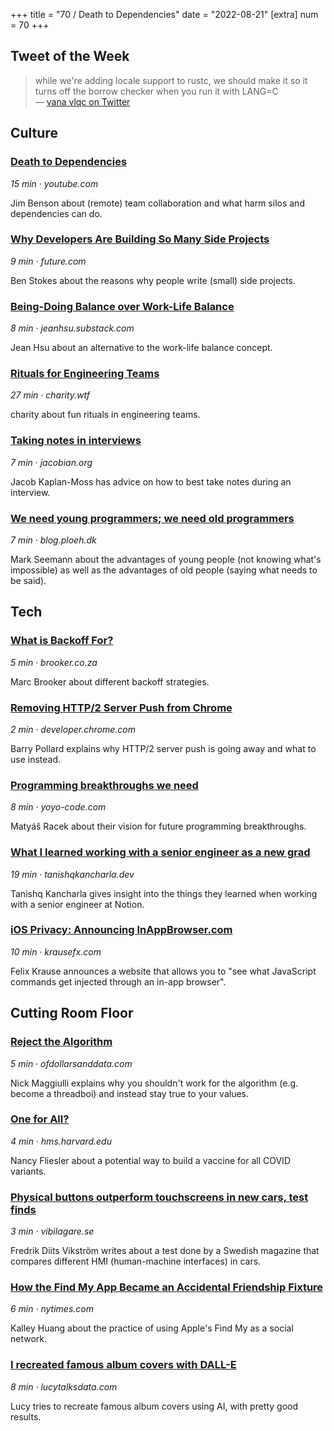 +++
title = "70 / Death to Dependencies"
date = "2022-08-21"
[extra]
num = 70
+++

## Tweet of the Week

> while we're adding locale support to rustc, we should make it so it turns off the borrow checker when you run it with LANG=C  
> — [vana vlqc on Twitter](https://twitter.com/__vlqc/status/1559955862398963714)

## Culture

### [Death to Dependencies](https://youtu.be/rrdu26fpl64)
_15 min · youtube.com_

Jim Benson about (remote) team collaboration and what harm silos and dependencies can do.

### [Why Developers Are Building So Many Side Projects](https://future.com/developers-side-projects/)
_9 min · future.com_

Ben Stokes about the reasons why people write (small) side projects.

### [Being-Doing Balance over Work-Life Balance](https://jeanhsu.substack.com/p/being-doing-balance-over-work-life)
_8 min · jeanhsu.substack.com_

Jean Hsu about an alternative to the work-life balance concept.

### [Rituals for Engineering Teams](https://charity.wtf/2022/08/15/rituals-for-engineering-teams/)
_27 min · charity.wtf_

charity about fun rituals in engineering teams.

### [Taking notes in interviews](https://jacobian.org/2022/aug/12/interview-notes/)
_7 min · jacobian.org_

Jacob Kaplan-Moss has advice on how to best take notes during an interview.

### [We need young programmers; we need old programmers](https://blog.ploeh.dk/2020/09/14/we-need-young-programmers-we-need-old-programmers/)
_7 min · blog.ploeh.dk_

Mark Seemann about the advantages of young people (not knowing what's 
impossible) as well as the advantages of old people (saying what needs to be 
said).

## Tech

### [What is Backoff For?](https://brooker.co.za/blog/2022/08/11/backoff.html)
_5 min · brooker.co.za_

Marc Brooker about different backoff strategies.

### [Removing HTTP/2 Server Push from Chrome](https://developer.chrome.com/blog/removing-push/)
_2 min · developer.chrome.com_

Barry Pollard explains why HTTP/2 server push is going away and what to use instead.

### [Programming breakthroughs we need](https://yoyo-code.com/programming-breakthroughs-we-need/)
_8 min · yoyo-code.com_

Matyáš Racek about their vision for future programming breakthroughs.

### [What I learned working with a senior engineer as a new grad](https://tanishqkancharla.dev/blog/what-i-learned)
_19 min · tanishqkancharla.dev_

Tanishq Kancharla gives insight into the things they learned when working with a senior engineer at Notion.

### [iOS Privacy: Announcing InAppBrowser.com](https://krausefx.com/blog/announcing-inappbrowsercom-see-what-javascript-commands-get-executed-in-an-in-app-browser)
_10 min · krausefx.com_

Felix Krause announces a website that allows you to "see what JavaScript commands get injected through an in-app browser".

## Cutting Room Floor

### [Reject the Algorithm](https://ofdollarsanddata.com/reject-the-algorithm/)
_5 min · ofdollarsanddata.com_

Nick Maggiulli explains why you shouldn't work for the algorithm (e.g. become a threadboi) and instead stay true to your values.

### [One for All?](https://hms.harvard.edu/news/one-all)
_4 min · hms.harvard.edu_

Nancy Fliesler about a potential way to build a vaccine for all COVID variants.

### [Physical buttons outperform touchscreens in new cars, test finds](https://www.vibilagare.se/nyheter/physical-buttons-outperform-touchscreens-new-cars-test-finds)
_3 min · vibilagare.se_

Fredrik Diits Vikström writes about a test done by a Swedish magazine that compares different HMI (human-machine interfaces) in cars.

### [How the Find My App Became an Accidental Friendship Fixture](https://www.nytimes.com/2022/08/20/technology/find-my-app-friends.html)
_6 min · nytimes.com_

Kalley Huang about the practice of using Apple's Find My as a social network.

### [I recreated famous album covers with DALL-E](https://lucytalksdata.com/i-receated-famous-album-covers-with-dalle/)
_8 min · lucytalksdata.com_

Lucy tries to recreate famous album covers using AI, with pretty good results.
